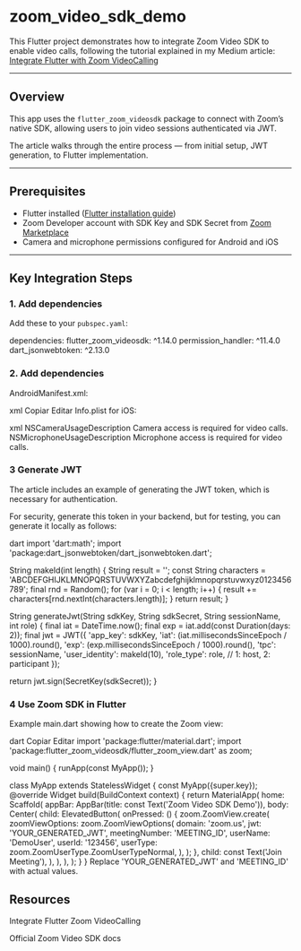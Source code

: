 # zoom_video_sdk_demo

This Flutter project demonstrates how to integrate Zoom Video SDK to enable video calls, following the tutorial explained in my Medium article:  
[Integrate Flutter with Zoom VideoCalling](https://medium.com/@darasat/integratar-flutter-zoom-videocalling-960dbec5b8f7)

---

## Overview

This app uses the `flutter_zoom_videosdk` package to connect with Zoom’s native SDK, allowing users to join video sessions authenticated via JWT.

The article walks through the entire process — from initial setup, JWT generation, to Flutter implementation.

---

## Prerequisites

- Flutter installed ([Flutter installation guide](https://flutter.dev/docs/get-started/install))  
- Zoom Developer account with SDK Key and SDK Secret from [Zoom Marketplace](https://marketplace.zoom.us/)  
- Camera and microphone permissions configured for Android and iOS



---

## Key Integration Steps

### 1. Add dependencies

Add these to your `pubspec.yaml`:


dependencies:
  flutter_zoom_videosdk: ^1.14.0
  permission_handler: ^11.4.0
  dart_jsonwebtoken: ^2.13.0
### 2. Add dependencies
AndroidManifest.xml:

xml
Copiar
Editar
<uses-permission android:name="android.permission.CAMERA" />
<uses-permission android:name="android.permission.RECORD_AUDIO" />
<uses-permission android:name="android.permission.INTERNET" />
Info.plist for iOS:

xml
<key>NSCameraUsageDescription</key>
<string>Camera access is required for video calls.</string>
<key>NSMicrophoneUsageDescription</key>
<string>Microphone access is required for video calls.</string>

### 3 Generate JWT
The article includes an example of generating the JWT token, which is necessary for authentication.

For security, generate this token in your backend, but for testing, you can generate it locally as follows:

dart
import 'dart:math';
import 'package:dart_jsonwebtoken/dart_jsonwebtoken.dart';

String makeId(int length) {
  String result = '';
  const String characters = 'ABCDEFGHIJKLMNOPQRSTUVWXYZabcdefghijklmnopqrstuvwxyz0123456789';
  final rnd = Random();
  for (var i = 0; i < length; i++) {
    result += characters[rnd.nextInt(characters.length)];
  }
  return result;
}

String generateJwt(String sdkKey, String sdkSecret, String sessionName, int role) {
  final iat = DateTime.now();
  final exp = iat.add(const Duration(days: 2));
  final jwt = JWT({
    'app_key': sdkKey,
    'iat': (iat.millisecondsSinceEpoch / 1000).round(),
    'exp': (exp.millisecondsSinceEpoch / 1000).round(),
    'tpc': sessionName,
    'user_identity': makeId(10),
    'role_type': role, // 1: host, 2: participant
  });

  return jwt.sign(SecretKey(sdkSecret));
}
### 4 Use Zoom SDK in Flutter
Example main.dart showing how to create the Zoom view:

dart
Copiar
Editar
import 'package:flutter/material.dart';
import 'package:flutter_zoom_videosdk/flutter_zoom_view.dart' as zoom;

void main() {
  runApp(const MyApp());
}

class MyApp extends StatelessWidget {
  const MyApp({super.key});
  @override
  Widget build(BuildContext context) {
    return MaterialApp(
      home: Scaffold(
        appBar: AppBar(title: const Text('Zoom Video SDK Demo')),
        body: Center(
          child: ElevatedButton(
            onPressed: () {
              zoom.ZoomView.create(
                zoomViewOptions: zoom.ZoomViewOptions(
                  domain: 'zoom.us',
                  jwt: 'YOUR_GENERATED_JWT',
                  meetingNumber: 'MEETING_ID',
                  userName: 'DemoUser',
                  userId: '123456',
                  userType: zoom.ZoomUserType.ZoomUserTypeNormal,
                ),
              );
            },
            child: const Text('Join Meeting'),
          ),
        ),
      ),
    );
  }
}
Replace 'YOUR_GENERATED_JWT' and 'MEETING_ID' with actual values.

## Resources
Integrate Flutter Zoom VideoCalling

Official Zoom Video SDK docs

